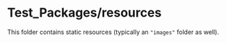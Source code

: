 # Test_Packages/resources

This folder contains static resources (typically an `"images"` folder as well).
